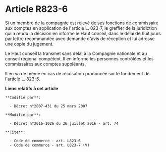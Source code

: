 # Article R823-6

Si un membre de la compagnie est relevé de ses fonctions de commissaire aux comptes en application de l'article L. 823-7, le
greffier de la juridiction qui a rendu la décision en informe le Haut conseil, dans le délai de huit jours par lettre
recommandée avec demande d'avis de réception et lui adresse une copie du jugement. 

Le Haut conseil la transmet sans délai à la Compagnie nationale et au conseil régional compétent. Il en informe les personnes
contrôlées et les commissaires aux comptes suppléants. 

Il en va de même en cas de récusation prononcée sur le fondement de l'article L. 823-6.

**Liens relatifs à cet article**

	**Codifié par**:

	  - Décret n°2007-431 du 25 mars 2007

	**Modifié par**:

	  - Décret n°2016-1026 du 26 juillet 2016 - art. 74

	**Cite**:

	  - Code de commerce - art. L823-6
	  - Code de commerce - art. L823-7 (V)
